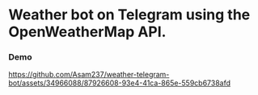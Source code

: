 # Weather bot on Telegram using the OpenWeatherMap API.                                                  

### Demo  
                                                                                                                           

https://github.com/Asam237/weather-telegram-bot/assets/34966088/87926608-93e4-41ca-865e-559cb6738afd

